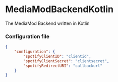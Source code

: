 # MediaModBackendKotlin
The MediaMod Backend written in Kotlin

### Configuration file
```json
{
	"configuration": {
		"spotifyClientID": "clientid",
		"spotifyClientSecret": "clientsecret",
		"spotifyRedirectURI": "callbackurl"
	}
}

```
